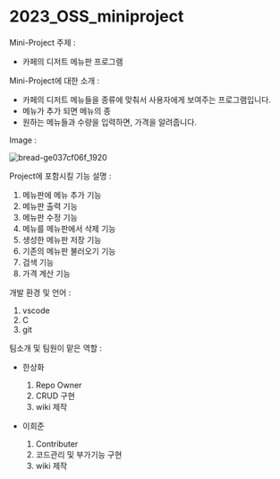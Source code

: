 # 2023_OSS_miniproject

Mini-Project 주제 : 
  - 카페의 디저트 메뉴판 프로그램

Mini-Project에 대한 소개 : 
  - 카페의 디저트 메뉴들을 종류에 맞춰서 사용자에게 보여주는 프로그램입니다.
  - 메뉴가 추가 되면 메뉴의 종
  - 원하는 메뉴들과 수량을 입력하면, 가격을 알려줍니다.

Image : 

![bread-ge037cf06f_1920](https://user-images.githubusercontent.com/130240820/236674321-02963e9e-b8a9-487d-b647-8279d9a2cb27.jpg)

Project에 포함시킬 기능 설명 : 
  1. 메뉴판에 메뉴 추가 기능
  2. 메뉴판 출력 기능
  3. 메뉴판 수정 기능
  4. 메뉴를 메뉴판에서 삭제 기능
  5. 생성한 메뉴판 저장 기능
  6. 기존의 메뉴판 불러오기 기능
  7. 검색 기능
  8. 가격 계산 기능

개발 환경 및 언어 : 
  1. vscode
  2. C
  3. git

팀소개 및 팀원이 맡은 역할 : 
  - 한상화
	1. Repo Owner
	2. CRUD 구현
	3. wiki 제작

  - 이희준
	1. Contributer
	2. 코드관리 및 부가기능 구현
	3. wiki 제작
